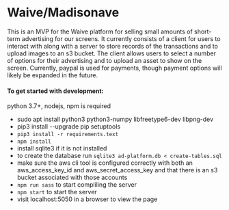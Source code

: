 # Waive/Madisonave

This is an MVP for the Waive platform for selling small amounts of short-term advertising for our screens. It currently consists of a client for users to interact with along with a server to store records of the transactions and to upload images to an s3 bucket. The client allows users to select a number of options for their advertising and to upload an asset to show on the screen. Currently, paypal is used for payments, though payment options will likely be expanded in the future. 

#### To get started with development: 

 

python 3.7+, nodejs, npm is required

 - sudo apt install python3 python3-numpy libfreetype6-dev libpng-dev
 - pip3 install --upgrade pip setuptools
 - `pip3 install -r requirements.text`
 - `npm install`
 - install sqlite3 if it is not installed
 - to create the database run `sqlite3 ad-platform.db < create-tables.sql`
 - make sure the aws cli tool is configured correctly with both an aws_access_key_id and aws_secret_access_key and that there is an s3 bucket associated with those accounts
 - `npm run sass` to start compliling the server
 - `npm start` to start the server
 - visit localhost:5050 in a browser to view the page

